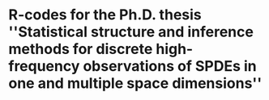 # R-codes for the Ph.D. thesis ''Statistical structure and inference methods for discrete high-frequency observations of SPDEs in one and multiple space dimensions''
